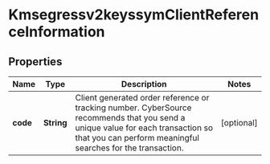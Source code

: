 
# Kmsegressv2keyssymClientReferenceInformation

## Properties
Name | Type | Description | Notes
------------ | ------------- | ------------- | -------------
**code** | **String** | Client generated order reference or tracking number. CyberSource recommends that you send a unique value for each transaction so that you can perform meaningful searches for the transaction.  |  [optional]



